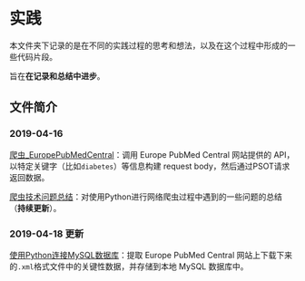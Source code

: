 # 实践

本文件夹下记录的是在不同的实践过程的思考和想法，以及在这个过程中形成的一些代码片段。

旨在**在记录和总结中进步**。

## 文件简介

### 2019-04-16

[爬虫_EuropePubMedCentral](https://github.com/focusxyhoo/my-notebook/blob/master/%E5%AE%9E%E8%B7%B5/%E7%88%AC%E8%99%AB_EuropePubMedCentral.ipynb)：调用 Europe PubMed Central 网站提供的 API，以特定关键字（比如`diabetes`）等信息构建 request body，然后通过PSOT请求返回数据。

[爬虫技术问题总结](https://github.com/focusxyhoo/my-notebook/blob/master/%E5%AE%9E%E8%B7%B5/%E7%88%AC%E8%99%AB%E6%8A%80%E6%9C%AF%E9%97%AE%E9%A2%98%E6%80%BB%E7%BB%93.ipynb)：对使用Python进行网络爬虫过程中遇到的一些问题的总结（**持续更新**）。

### 2019-04-18 更新
[使用Python连接MySQL数据库](https://github.com/focusxyhoo/my-notebook/blob/master/%E5%AE%9E%E8%B7%B5/Python%E6%95%B0%E6%8D%AE%E5%BA%93%E8%BF%9E%E6%8E%A5.ipynb)：提取 Europe PubMed Central 网站上下载下来的`.xml`格式文件中的关键性数据，并存储到本地 MySQL 数据库中。
